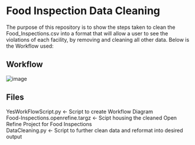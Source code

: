# Food Inspection Data Cleaning

The purpose of this repository is to show the steps taken to clean the Food_Inspections.csv into a format that will allow a user to see the violations of each facility, by removing and cleaning all other data. Below is the Workflow used:

## Workflow
![image](https://github.com/murra133/DataCleaning_513/assets/46013488/716feb2f-3194-40a4-95b6-3b2939baa1b1)


## Files
YesWorkFlowScript.py <- Script to create Workflow Diagram <br />
Food-Inspections.openrefine.targz <- Scipt housing the cleaned Open Refine Project for Food Inspections <br />
DataCleaning.py <- Script to further clean data and reformat into desired output <br />
